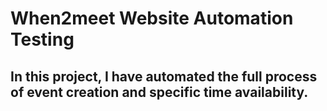 # When2meet Website Automation Testing

## In this project, I have automated the full process of event creation and specific time availability.
